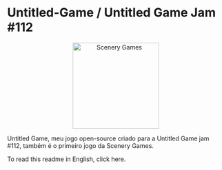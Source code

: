 # Untitled-Game / Untitled Game Jam #112
<p align="center">
  <a href="https://scenery-games.itch.io/">
    <img height="200" alt="Scenery Games" src="https://cdn.discordapp.com/attachments/1247820777068171264/1371276953058803845/Scenery-Games-Logo-png.png?ex=685e88ee&is=685d376e&hm=30aaaf18d32bf8f64ce851cd66fa1d8e6ce0c0b303407c3ed48d1f4129355c7a&"/>
  <a/>
<p/>
Untitled Game, meu jogo open-source criado para a Untitled Game jam #112, também é o primeiro jogo da Scenery Games.

To read this readme in English, click here.

